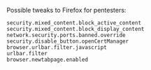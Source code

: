 Possible tweaks to Firefox for pentesters:

```
security.mixed_content.block_active_content
security.mixed_content.block_display_content
network.security.ports.banned.override
security.disable_button.openCertManager
browser.urlbar.filter.javascript
urlbar.filter
browser.newtabpage.enabled
```
